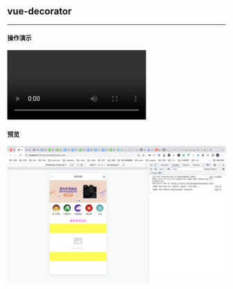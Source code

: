 ## vue-decorator
---

#### 操作演示

<video width="320" controls loop>
    <source src="./resource/record.webm" type="video/webm">
</video>



#### 预览

![预览](./resource/prev.png)

